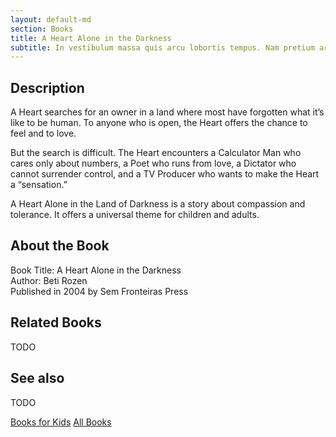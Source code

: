 ```yaml
---
layout: default-md
section: Books
title: A Heart Alone in the Darkness
subtitle: In vestibulum massa quis arcu lobortis tempus. Nam pretium arcu in odio vulputate luctus.
---
```


## Description
A Heart searches for an owner in a land where most have forgotten what it’s like to be human.  To anyone who is open, the Heart offers the chance to feel and to love.

But the search is difficult.  The Heart encounters a Calculator Man who cares only about numbers, a Poet who runs from love, a Dictator who cannot surrender control, and a TV Producer who wants to make the Heart a “sensation.”

A Heart Alone in the Land of Darkness is a story about compassion and tolerance.  It offers a universal theme for children and adults.


## About the Book
Book Title:  A Heart Alone in the Darkness  
Author: Beti Rozen   
Published in 2004 by Sem Fronteiras Press  


## Related Books
TODO


## See also
TODO


<a href="/books/for-kids" class="button">Books for Kids</a>
<a href="/books" class="button">All Books</a>

